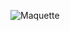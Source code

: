 ![Maquette](https://github.com/cegepmatane/projet-web-transactionnel-2021-Furilax/blob/master/doc/maquette/Brandon/produits.jpg)
